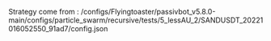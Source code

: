 Strategy come from : /configs/Flyingtoaster/passivbot_v5.8.0-main/configs/particle_swarm/recursive/tests/5_lessAU_2/SANDUSDT_20221016052550_91ad7/config.json